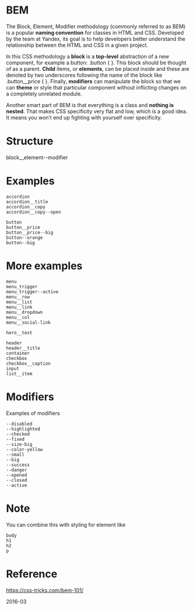 # BEM

The Block, Element, Modifier methodology (commonly referred to as BEM) is a popular **naming convention** for classes in HTML and CSS. Developed by the team at Yandex, its goal is to help developers better understand the relationship between the HTML and CSS in a given project.

In this CSS methodology a **block** is a **top-level** abstraction of a new component, for example a button: .button { }. This block should be thought of as a parent. **Child** items, or **elements**, can be placed inside and these are denoted by two underscores following the name of the block like .button__price { }. Finally, **modifiers** can manipulate the block so that we can **theme** or style that particular component without inflicting changes on a completely unrelated module. 

Another smart part of BEM is that everything is a class and **nothing is nested**. That makes CSS specificity very flat and low, which is a good idea. It means you won’t end up fighting with yourself over specificity.

# Structure

block__element--modifier

# Examples

    accordion 
    accordion__title
    accordion__copy
    accordion__copy--open

    button
    button__price
    button__price--big
    button--orange
    button--big

# More examples

    menu
    menu_trigger
    menu_trigger--active
    menu__row
    menu__list
    menu__link
    menu__dropdown
    menu__col
    menu__social-link

    hero__text

    header
    header__title
    container
    checkbox
    checkbox__caption
    input
    list__item


# Modifiers

Examples of modifiers

    --disabled
    --highlighted
    --checked
    --fixed
    --size-big
    --color-yellow
    --small
    --big
    --success
    --danger
    --opened
    --closed
    --active

# Note

You can combine this with styling for element like

    body
    h1
    h2
    p

# Reference

https://css-tricks.com/bem-101/    

2016-03